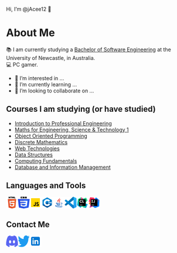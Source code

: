 Hi, I’m @jAcee12 👋

# About Me

📚 I am currently studying a <a href="https://www.newcastle.edu.au/degrees/bachelor-of-software-engineering-honours">Bachelor of Software Engineering</a> at the University of Newcastle, in Australia.<br/>
💻 PC gamer.

- 👀 I’m interested in ...
- 🌱 I’m currently learning ...
- 💞️ I’m looking to collaborate on ...

## Courses I am studying (or have studied)
- <a href="https://www.newcastle.edu.au/course/ENGG1500">Introduction to Professional Engineering</a>
- <a href="https://www.newcastle.edu.au/course/MATH1110">Maths for Engineering, Science & Technology 1</a>
- <a href="https://www.newcastle.edu.au/course/SENG1110">Object Oriented Programming</a>
- <a href="https://www.newcastle.edu.au/course/MATH1510">Discrete Mathematics</a>
- <a href="https://www.newcastle.edu.au/course/SENG1050">Web Technologies</a>
- <a href="https://www.newcastle.edu.au/course/SENG1120">Data Structures</a>
- <a href="https://www.newcastle.edu.au/course/COMP1010">Computing Fundamentals</a>
- <a href="https://www.newcastle.edu.au/course/COMP1140">Database and Information Management</a>

## Languages and Tools

[<img align="left" alt="HTML5" width="32px" height="32px" src="Icons/HTML5_Logo.svg" />][vscode]
[<img align="left" alt="CSS" width="32px" height="32px" src="Icons/CSS3_logo_and_wordmark.svg" />][vscode]
[<img align="left" alt="JavaScript" width="32px" height="32px" src="Icons/icons8-javascript.svg" />][javascript]
[<img align="left" alt="C++" width="32px" height="32px" src="Icons/icons8-c++.svg" />][c++]
[<img align="left" alt="Java" width="32px" height="32px" src="Icons/icons8-java.svg" />][java]

[<img align="left" alt="VSCode" width="32px" height="32px" src="Icons/vscode.svg" />][vscode]
[<img align="left" alt="CLion" width="32px" height="32px" src="Icons/CLion_icon.svg" />][clion]
[<img align="left" alt="IntelliJ IDEA" width="32px" height="32px" src="Icons/IntelliJ_IDEA_icon.svg" />][intellij]
<br/><br/>

## Contact Me

[<img align="left" alt="jadocee#4635" width="32px" height="32px" src="Icons/Discord-Logo-Color.svg" />][discord]
[<img align="left" alt="@JaCee____" width="32px" height="32px" src="Icons/Logo blue.svg" />][twitter]
[<img align="left" alt="LinkedIn" width="32px" height="32px" src="Icons/icons8-linkedin.svg" />][linkedin]
<br/><br/>


<!---
jAcee12/jAcee12 is a ✨ special ✨ repository because its `README.md` (this file) appears on your GitHub profile.
You can click the Preview link to take a look at your changes.
--->


[twitter]: https://twitter.com/JaCee____
[discord]: https://discordapp.com/users/390237452595363866
[linkedin]: https://au.linkedin.com/

[vscode]: https://code.visualstudio.com/
[javascript]: https://www.javascript.com/
[clion]: https://www.jetbrains.com/clion/
[intellij]: https://www.jetbrains.com/idea/
[java]: https://www.java.com/en/
[c++]: https://www.cplusplus.com/

